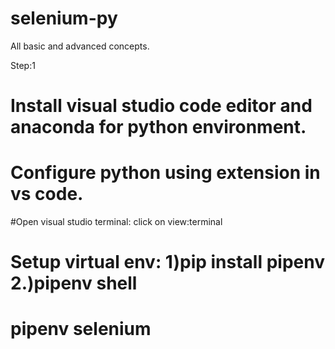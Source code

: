 # selenium-py
All basic and advanced concepts.

Step:1
# Install visual studio code editor and anaconda for python environment.
# Configure python using extension in vs code.
#Open visual studio terminal: click on view:terminal 
# Setup virtual env: 1)pip install pipenv 2.)pipenv shell
# pipenv selenium






